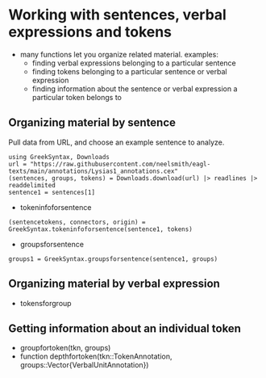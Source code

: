 


# Working with sentences, verbal expressions and tokens

- many functions let you organize related material. examples:
    - finding verbal expressions belonging to a particular sentence
    - finding tokens belonging to a particular sentence or verbal expression
    - finding information about the sentence or verbal expression a particular token belongs to
    
## Organizing material by sentence

Pull data from URL, and choose an example sentence to analyze.

```@example struct
using GreekSyntax, Downloads
url = "https://raw.githubusercontent.com/neelsmith/eagl-texts/main/annotations/Lysias1_annotations.cex"
(sentences, groups, tokens) = Downloads.download(url) |> readlines |> readdelimited
sentence1 = sentences[1]
```





- tokeninfoforsentence

```@example struct
(sentencetokens, connectors, origin) = GreekSyntax.tokeninfoforsentence(sentence1, tokens)
```

- groupsforsentence

```@example struct
groups1 = GreekSyntax.groupsforsentence(sentence1, groups)
```


## Organizing material by verbal expression

- tokensforgroup

## Getting information about an individual token

- groupfortoken(tkn, groups)
- function depthfortoken(tkn::TokenAnnotation, groups::Vector{VerbalUnitAnnotation})


